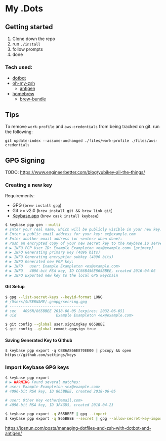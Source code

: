 # My .Dots

## Getting started

1. Clone down the repo
1. run `./install`
1. follow prompts
1. done

### Tech used:

- [dotbot](https://github.com/anishathalye/dotbot)
- [oh-my-zsh](https://github.com/ohmyzsh/ohmyzsh)
  - [antigen](https://github.com/zsh-users/antigen)
- [homebrew](https://brew.sh)
  - [brew-bundle](https://github.com/Homebrew/homebrew-bundle)

## Tips

To remove `work-profile` and `aws-credentials` from being tracked on git. run the following:

```shell
git update-index --assume-unchanged ./files/work-profile ./files/aws-credentials
```

## GPG Signing

TODO: https://www.engineerbetter.com/blog/yubikey-all-the-things/

### Creating a new key

Requirements:

- GPG (`brew install gpg`)
- Git >= v2.0 (`brew install git && brew link git`)
- [Keybase.app](https://keybase.io/) (`brew cask install keybase`)

```sh
$ keybase pgp gen --multi
# Enter your real name, which will be publicly visible in your new key: Example Exampleton
# Enter a public email address for your key: ex@example.com
# Enter another email address (or <enter> when done):
# Push an encrypted copy of your new secret key to the Keybase.io server? [Y/n] Y
# ▶ INFO PGP User ID: Example Exampleton <ex@example.com> [primary]
# ▶ INFO Generating primary key (4096 bits)
# ▶ INFO Generating encryption subkey (4096 bits)
# ▶ INFO Generated new PGP key:
# ▶ INFO   user: Example Exampleton <ex@example.com>
# ▶ INFO   4096-bit RSA key, ID CC66B456E865BBEE, created 2016-04-06
# ▶ INFO Exported new key to the local GPG keychain
```

#### Git Setup

```sh
$ gpg --list-secret-keys --keyid-format LONG
# /Users/$USERNAME/.gnupg/secring.gpg
# ----------------------------------
# sec   4096R/865BBEE 2018-06-05 [expires: 2032-06-05]
# uid                  Example Exampleton <ex@example.com>

$ git config --global user.signingkey 865BBEE
$ git config --global commit.gpgsign true
```

#### Saving Generated Key to Github

```
$ keybase pgp export -q CB86A866E870EE00 | pbcopy && open https://github.com/settings/keys
```

### Import Keybase GPG keys

```sh
$ keybase pgp export
# ▶ WARNING Found several matches:
# user: Example Exampleton <ex@example.com>
# 4096-bit RSA key, ID 865BBEE, created 2018-06-05

# user: Other Key <other@email.com>
# 4096-bit RSA key, ID 3F4GD5, created 2018-04-23

$ keybase pgp export -q 865BBEE | gpg --import
$ keybase pgp export -q 865BBEE --secret | gpg --allow-secret-key-import --import
```


https://josnun.com/posts/managing-dotfiles-and-zsh-with-dotbot-and-antigen/
